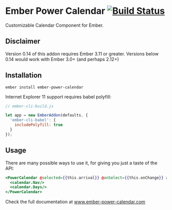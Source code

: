 # Ember Power Calendar [![Build Status](https://travis-ci.org/cibernox/ember-power-calendar.svg?branch=master)](https://travis-ci.org/cibernox/ember-power-calendar)

Customizable Calendar Component for Ember.

## Disclaimer

Version 0.14 of this addon requires Ember 3.11 or greater.
Versions below 0.14 would work with Ember 3.0+ (and perhaps 2.12+)

## Installation

`ember install ember-power-calendar`

Internet Explorer 11 support requires babel polyfill:

```js
// ember-cli-build.js

let app = new EmberAddon(defaults, {
  'ember-cli-babel': {
    includePolyfill: true
  }
});
```

## Usage

There are many possible ways to use it, for giving you just a taste of the API:

```hbs
<PowerCalendar @selected={{this.arrival}} @onSelect={{this.onChange}} as |calendar|>
  <calendar.Nav/>
  <calendar.Days/>
</PowerCalendar>
```

Check the full documentation at www.ember-power-calendar.com

